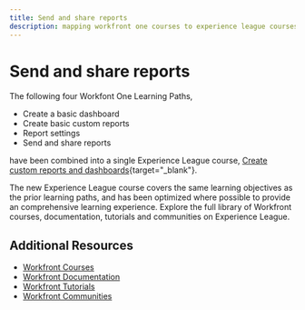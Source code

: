 ```yaml
---
title: Send and share reports
description: mapping workfront one courses to experience league courses
---
```

# Send and share reports

The following four Workfont One Learning Paths,

* Create a basic dashboard
* Create basic custom reports
* Report settings
* Send and share reports

have been combined into a single Experience League course, [Create custom reports and dashboards](https://experienceleague.adobe.com/?recommended=Workfront-U-1-2022.3.reporting){target="_blank"}.

The new Experience League course covers the same learning objectives as the prior learning paths, and has been optimized where possible to provide an comprehensive learning experience.  Explore the full library of Workfront courses, documentation, tutorials and communities on Experience League.

## Additional Resources

* [Workfront Courses](https://experienceleague.adobe.com/?lang=en&Solution=Workfront#courses)
* [Workfront Documentation](https://experienceleague.adobe.com/docs/workfront.html)
* [Workfront Tutorials](https://experienceleague.adobe.com/docs/workfront-learn/tutorials-workfront/home.html)
* [Workfront Communities](https://experienceleaguecommunities.adobe.com/t5/workfront/ct-p/workfront)